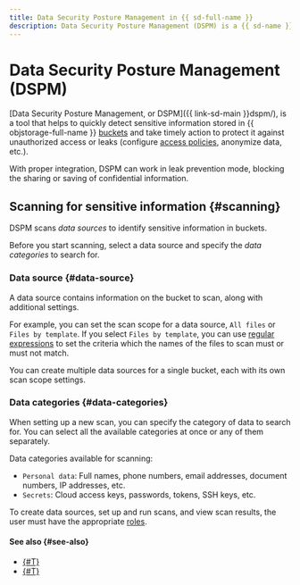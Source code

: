 ```yaml
---
title: Data Security Posture Management in {{ sd-full-name }}
description: Data Security Posture Management (DSPM) is a {{ sd-name }} module that helps detect sensitive information stored in {{ objstorage-full-name }} buckets, as well as assess its impact on security posture and compliance with regulations and industry standards.
---
```


# Data Security Posture Management (DSPM)

[Data Security Posture Management, or DSPM]({{ link-sd-main }}dspm/), is a tool that helps to quickly detect sensitive information stored in {{ objstorage-full-name }} [buckets](../../storage/concepts/bucket.md) and take timely action to protect it against unauthorized access or leaks (configure [access policies](../../storage/concepts/policy.md), anonymize data, etc.).

With proper integration, DSPM can work in leak prevention mode, blocking the sharing or saving of confidential information.

## Scanning for sensitive information {#scanning}

DSPM scans _data sources_ to identify sensitive information in buckets.

Before you start scanning, select a data source and specify the _data categories_ to search for. 

### Data source {#data-source}

A data source contains information on the bucket to scan, along with additional settings.

For example, you can set the scan scope for a data source, `All files` or `Files by template`. If you select `Files by template`, you can use [regular expressions](https://en.wikipedia.org/wiki/Regular_expression) to set the criteria which the names of the files to scan must or must not match.

You can create multiple data sources for a single bucket, each with its own scan scope settings.

### Data categories {#data-categories}

When setting up a new scan, you can specify the category of data to search for. You can select all the available categories at once or any of them separately.

Data categories available for scanning:

* `Personal data`: Full names, phone numbers, email addresses, document numbers, IP addresses, etc.
* `Secrets`: Cloud access keys, passwords, tokens, SSH keys, etc.

To create data sources, set up and run scans, and view scan results, the user must have the appropriate [roles](../security/index.md).

#### See also {#see-also}

* [{#T}](../operations/dspm/create-data-source.md)
* [{#T}](../operations/dspm/create-scan.md)